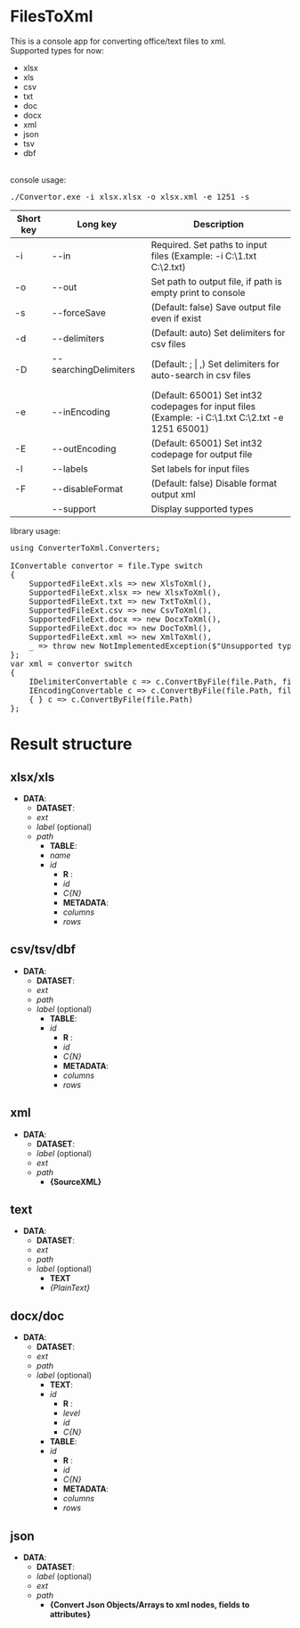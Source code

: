 # FilesToXml

This is a console app for converting office/text files to xml.<br />
Supported types for now:
<ul>
  <li>xlsx</li>
  <li>xls</li>
  <li>csv</li>
  <li>txt</li>
  <li>doc</li>
  <li>docx</li>
  <li>xml</li>
  <li>json</li>
  <li>tsv</li>
  <li>dbf</li>
</ul>
<br />
console usage:
<pre>
./Convertor.exe -i xlsx.xlsx -o xlsx.xml -e 1251 -s
</pre>

 Short key | Long key                                          | Description                                                                                        
|-----------|---------------------------------------------------|----------------------------------------------------------------------------------------------------|
 -i        | --in                                              | Required. Set paths to input files (Example: -i C:\1.txt C:\2.txt)                                 
 -o        | --out                                             | Set path to output file, if path is empty print to console                                         
 -s        | --forceSave                                       | (Default: false) Save output file even if exist                                                    
 -d        | --delimiters                                      | (Default: auto) Set delimiters for csv files                                                       
 -D        | --searchingDelimiters &nbsp; &nbsp; &nbsp; &nbsp; | (Default: ; \|    ,) Set delimiters for auto-search in csv files                                   
 -e        | --inEncoding                                      | (Default: 65001) Set int32 codepages for input files (Example: -i C:\1.txt C:\2.txt -e 1251 65001) 
 -E        | --outEncoding                                     | (Default: 65001) Set int32 codepage for output file                                                
 -l        | --labels                                          | Set labels for input files                                                                         
 -F        | --disableFormat                                   | (Default: false) Disable format output xml                                                         
|           | --support                                         | Display supported types                                                                            

library usage:
<pre>
using ConverterToXml.Converters;

IConvertable convertor = file.Type switch
{
    SupportedFileExt.xls => new XlsToXml(),
    SupportedFileExt.xlsx => new XlsxToXml(),
    SupportedFileExt.txt => new TxtToXml(),
    SupportedFileExt.csv => new CsvToXml(),
    SupportedFileExt.docx => new DocxToXml(),
    SupportedFileExt.doc => new DocToXml(),
    SupportedFileExt.xml => new XmlToXml(),
    _ => throw new NotImplementedException($"Unsupported type")
};
var xml = convertor switch
{
    IDelimiterConvertable c => c.ConvertByFile(file.Path, file.Delimiter, file.Encoding),
    IEncodingConvertable c => c.ConvertByFile(file.Path, file.Encoding),
    { } c => c.ConvertByFile(file.Path)
};
</pre>

# Result structure

## xlsx/xls

* **DATA**:
    + **DATASET**:
    + *ext*
    + *label*  (optional)
    + *path*
        + **TABLE**:
        + *name*
        + *id*
            + **R** :
            + *id*
            + *C{N}*
            + **METADATA**:
            + *columns*
            + *rows*

## csv/tsv/dbf

* **DATA**:
    + **DATASET**:
    + *ext*
    + *path*
    + *label*  (optional)
        + **TABLE**:
        + *id*
            + **R** :
            + *id*
            + *C{N}*
            + **METADATA**:
            + *columns*
            + *rows*

## xml

* **DATA**:
    + **DATASET**:
    + *label*  (optional)
    + *ext*
    + *path*
        + **{SourceXML}**

## text

* **DATA**:
    + **DATASET**:
    + *ext*
    + *path*
    + *label*  (optional)
        + **TEXT**
        + *{PlainText}*

## docx/doc

* **DATA**:
    + **DATASET**:
    + *ext*
    + *path*
    + *label*  (optional)
        + **TEXT**:
        + *id*
            + **R** :
            + *level*
            + *id*
            + *C{N}*
        + **TABLE**:
        + *id*
            + **R** :
            + *id*
            + *C{N}*
            + **METADATA**:
            + *columns*
            + *rows*

## json

* **DATA**:
    + **DATASET**:
    + *label*  (optional)
    + *ext*
    + *path*
        + **{Convert Json Objects/Arrays to xml nodes, fields to attributes}**

